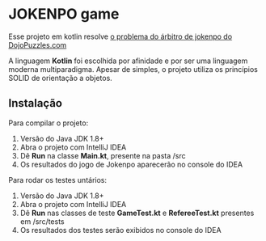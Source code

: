 # JOKENPO game

Esse projeto em kotlin resolve [o problema do árbitro de jokenpo do DojoPuzzles.com](http://dojopuzzles.com/problemas/exibe/jokenpo/)

A linguagem **Kotlin** foi escolhida por afinidade e por ser uma linguagem moderna multiparadigma. 
Apesar de simples, o projeto utiliza os princípios SOLID de orientação a objetos.

## Instalação

Para compilar o projeto:
1. Versão do Java JDK 1.8+
1. Abra o projeto com IntelliJ IDEA
1. Dê **Run** na classe **Main.kt**, presente na pasta /src
1. Os resultados do jogo de Jokenpo aparecerão no console do IDEA

Para rodar os testes untários:
1. Versão do Java JDK 1.8+
1. Abra o projeto com IntelliJ IDEA
1. Dê **Run** nas classes de teste **GameTest.kt** e **RefereeTest.kt** presentes em /src/tests
2. Os resultados dos testes serão exibidos no console do IDEA
